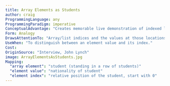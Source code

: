 ```yaml
---
title: Array Elements as Students
author: craig
ProgrammingLanguage: any
ProgrammingParadigm: imperative
ConceptualAdvantage: "Creates memorable live demonstration of indexed list elements in order to distinguish between index and value. Also useful to demonstrate out-of-bound errors."
Form: Analogy
DrawsAttentionTo: "Array/list indices and the values at those locations."
UseWhen: "To distinguish between an element value and its index."
Cost:
OriginSource: "Interview, John Lynch"
image: ArrayElementsAsStudents.jpg
Mapping:
  "array element": "student (standing in a row of students)"
  "element value": "nationality of student"
  "element index": "relative position of the student, start with 0"
---
```

